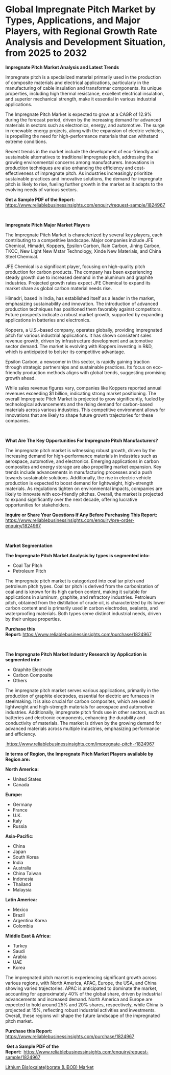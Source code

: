 <p><h1>Global Impregnate Pitch Market by Types, Applications, and Major Players, with Regional Growth Rate Analysis and Development Situation, from 2025 to 2032</h1></p><p><strong>Impregnate Pitch Market Analysis and Latest Trends</strong></p>
<p><p>Impregnate pitch is a specialized material primarily used in the production of composite materials and electrical applications, particularly in the manufacturing of cable insulation and transformer components. Its unique properties, including high thermal resistance, excellent electrical insulation, and superior mechanical strength, make it essential in various industrial applications. </p><p>The Impregnate Pitch Market is expected to grow at a CAGR of 12.9% during the forecast period, driven by the increasing demand for advanced materials in sectors such as electronics, energy, and automotive. The surge in renewable energy projects, along with the expansion of electric vehicles, is propelling the need for high-performance materials that can withstand extreme conditions.</p><p>Recent trends in the market include the development of eco-friendly and sustainable alternatives to traditional impregnate pitch, addressing the growing environmental concerns among manufacturers. Innovations in production techniques are also enhancing the efficiency and cost-effectiveness of impregnate pitch. As industries increasingly prioritize sustainable practices and innovative solutions, the demand for impregnate pitch is likely to rise, fueling further growth in the market as it adapts to the evolving needs of various sectors.</p></p>
<p><strong>Get a Sample PDF of the Report:&nbsp;</strong> <a href="https://www.reliablebusinessinsights.com/enquiry/request-sample/1824967?utm_campaign=2234&utm_medium=2&utm_source=Github&utm_content=ia&utm_term=03022025&utm_id=impregnate-pitch">https://www.reliablebusinessinsights.com/enquiry/request-sample/1824967</a></p>
<p>&nbsp;</p>
<p><strong>Impregnate Pitch Major Market Players</strong></p>
<p><p>The Impregnate Pitch Market is characterized by several key players, each contributing to a competitive landscape. Major companies include JFE Chemical, Himadri, Koppers, Epsilon Carbon, Rain Carbon, Jining Carbon, TKCC, New Light New Mstar Technology, Xinde New Materials, and China Steel Chemical.</p><p>JFE Chemical is a significant player, focusing on high-quality pitch production for carbon products. The company has been experiencing steady growth due to increased demand in the aluminum and graphite industries. Projected growth rates expect JFE Chemical to expand its market share as global carbon material needs rise.</p><p>Himadri, based in India, has established itself as a leader in the market, emphasizing sustainability and innovation. The introduction of advanced production techniques has positioned them favorably against competitors. Future prospects indicate a robust market growth, supported by expanding applications in batteries and electronics.</p><p>Koppers, a U.S.-based company, operates globally, providing impregnated pitch for various industrial applications. It has shown consistent sales revenue growth, driven by infrastructure development and automotive sector demand. The market is evolving with Koppers investing in R&D, which is anticipated to bolster its competitive advantage.</p><p>Epsilon Carbon, a newcomer in this sector, is rapidly gaining traction through strategic partnerships and sustainable practices. Its focus on eco-friendly production methods aligns with global trends, suggesting promising growth ahead.</p><p>While sales revenue figures vary, companies like Koppers reported annual revenues exceeding $1 billion, indicating strong market positioning. The overall Impregnate Pitch Market is projected to grow significantly, fueled by technological advancements and the rising demand for carbon-based materials across various industries. This competitive environment allows for innovations that are likely to shape future growth trajectories for these companies.</p></p>
<p>&nbsp;</p>
<p><strong>What Are The Key Opportunities For Impregnate Pitch Manufacturers?</strong></p>
<p><p>The impregnate pitch market is witnessing robust growth, driven by the increasing demand for high-performance materials in industries such as aerospace, automotive, and electronics. Emerging applications in carbon composites and energy storage are also propelling market expansion. Key trends include advancements in manufacturing processes and a push towards sustainable solutions. Additionally, the rise in electric vehicle production is expected to boost demand for lightweight, high-strength materials. As regulations tighten on environmental impacts, companies are likely to innovate with eco-friendly pitches. Overall, the market is projected to expand significantly over the next decade, offering lucrative opportunities for stakeholders.</p></p>
<p><strong>Inquire or Share Your Questions If Any Before Purchasing This Report:</strong> <a href="https://www.reliablebusinessinsights.com/enquiry/pre-order-enquiry/1824967?utm_campaign=2234&utm_medium=2&utm_source=Github&utm_content=ia&utm_term=03022025&utm_id=impregnate-pitch">https://www.reliablebusinessinsights.com/enquiry/pre-order-enquiry/1824967</a></p>
<p>&nbsp;</p>
<p><strong>Market Segmentation</strong></p>
<p><strong>The Impregnate Pitch Market Analysis by types is segmented into:</strong></p>
<p><ul><li>Coal Tar Pitch</li><li>Petroleum Pitch</li></ul></p>
<p><p>The impregnate pitch market is categorized into coal tar pitch and petroleum pitch types. Coal tar pitch is derived from the carbonization of coal and is known for its high carbon content, making it suitable for applications in aluminum, graphite, and refractory industries. Petroleum pitch, obtained from the distillation of crude oil, is characterized by its lower carbon content and is primarily used in carbon electrodes, sealants, and waterproofing materials. Both types serve distinct industrial needs, driven by their unique properties.</p></p>
<p><strong>Purchase this Report:&nbsp;</strong><a href="https://www.reliablebusinessinsights.com/purchase/1824967?utm_campaign=2234&utm_medium=2&utm_source=Github&utm_content=ia&utm_term=03022025&utm_id=impregnate-pitch">https://www.reliablebusinessinsights.com/purchase/1824967</a></p>
<p>&nbsp;</p>
<p><strong>The Impregnate Pitch Market Industry Research by Application is segmented into:</strong></p>
<p><ul><li>Graphite Electrode</li><li>Carbon Composite</li><li>Others</li></ul></p>
<p><p>The impregnate pitch market serves various applications, primarily in the production of graphite electrodes, essential for electric arc furnaces in steelmaking. It is also crucial for carbon composites, which are used in lightweight and high-strength materials for aerospace and automotive industries. Additionally, impregnate pitch finds use in other sectors, such as batteries and electronic components, enhancing the durability and conductivity of materials. The market is driven by the growing demand for advanced materials across multiple industries, emphasizing performance and efficiency.</p></p>
<p><a href="https://www.reliablebusinessinsights.com/impregnate-pitch-r1824967?utm_campaign=2234&utm_medium=2&utm_source=Github&utm_content=ia&utm_term=03022025&utm_id=impregnate-pitch">&nbsp;https://www.reliablebusinessinsights.com/impregnate-pitch-r1824967</a></p>
<p><strong>In terms of Region, the Impregnate Pitch Market Players available by Region are:</strong></p>
<p>
    <p> <strong> North America: </strong>
        <ul>
            <li>United States</li>
            <li>Canada</li>
        </ul>
        </p> 
    <p> <strong> Europe: </strong>
        <ul>
            <li>Germany</li>
            <li>France</li>
            <li>U.K.</li>
            <li>Italy</li>
            <li>Russia</li>
        </ul>
        </p> 
    <p> <strong> Asia-Pacific: </strong>
        <ul>
            <li>China</li>
            <li>Japan</li>
            <li>South Korea</li>
            <li>India</li>
            <li>Australia</li>
            <li>China Taiwan</li>
            <li>Indonesia</li>
            <li>Thailand</li>
            <li>Malaysia</li>
        </ul>
        </p> 
    <p> <strong> Latin America: </strong>
        <ul>
            <li>Mexico</li>
            <li>Brazil</li>
            <li>Argentina Korea</li>
            <li>Colombia</li>
        </ul>
        </p> 
    <p> <strong> Middle East & Africa: </strong>
        <ul>
            <li>Turkey</li>
            <li>Saudi</li>
            <li>Arabia</li>
            <li>UAE</li>
            <li>Korea</li>
        </ul>
    </p>
    </p>
<p><p>The impregnated pitch market is experiencing significant growth across various regions, with North America, APAC, Europe, the USA, and China showing varied trajectories. APAC is anticipated to dominate the market, accounting for approximately 40% of the global share, driven by industrial advancements and increased demand. North America and Europe are expected to hold around 25% and 20% shares, respectively, while China is projected at 15%, reflecting robust industrial activities and investments. Overall, these regions will shape the future landscape of the impregnated pitch market.</p></p>
<p><strong>Purchase this Report: </strong><a href="https://www.reliablebusinessinsights.com/purchase/1824967?utm_campaign=2234&utm_medium=2&utm_source=Github&utm_content=ia&utm_term=03022025&utm_id=impregnate-pitch">https://www.reliablebusinessinsights.com/purchase/1824967</a></p>
<p>&nbsp;<strong>Get a Sample PDF of the Report:&nbsp;&nbsp;</strong><a href="https://www.reliablebusinessinsights.com/enquiry/request-sample/1824967?utm_campaign=2234&utm_medium=2&utm_source=Github&utm_content=ia&utm_term=03022025&utm_id=impregnate-pitch">https://www.reliablebusinessinsights.com/enquiry/request-sample/1824967</a></p>
<p><strong></strong></p>
<p><p><a href="https://github.com/hillsmyung726/Market-Research-Report-List-1/blob/main/lithium-bisoxalateborate-libob-market.md?utm_campaign=2234&utm_medium=2&utm_source=Github&utm_content=ia&utm_term=03022025&utm_id=impregnate-pitch">Lithium Bis(oxalate)borate (LiBOB) Market</a></p></p>